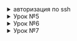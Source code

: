 
<details> 
 <summary> авторизация по ssh </summary> 
для подключения создаем файл 

```
  $ nano ~/.ssh/autorized-keys
 ```
  добавляем ключ в 1 строчку без кавычек
```
"ssh-rsa AAAAB3NzaC1yc2EAAAABJQAAAQEAqTqqZJDbs2iDZQPRXJ4jdVaeJX4nyX9Cmw8RMecY+z51VcZNyFuHUC9RHGaoS4WUz3iBCHRnootaFKhbiLNEWs0Nr+qQlN4waoSo1Y9sAtI+1DTIxGWePMglTuu4CjvHFKV1UStcU//iuvvSuYXMltopoEjUuz6qxfZHY4OztcZ5YnOU+q1NlCckEvfZmE/ZR6+MZ+DjtvoUtERNjyjnBF8kIK86UDBTSWIrVZ/b/8ZLL7gA9Px2Ri0X5NqtrZ/ZVBWuVgHJ0ktaG/opq7ywMNyWbvBLiYfS3po54jl9bxxAyDSMuN4dO1NI0BVCgTOnesth28RkXtSpq8WTwvgd6w=="  
```
даем права на файл 
```
chmod 700 /home/user_name/.ssh && chmod 600 /home/user_name/.ssh/authorized_keys
chown -R username:username /home/username/.ssh
```  
изменяем файл 
```
nano /etc/ssh/sshd_config
```
меняем PubkeyAutehentivation yes, раскоментируем AuthorazedKeysFile .ssh/authorized_keys отключаем аутентификацию по паролю PasswordAuthentication no <br>
перезапускаем службу
```
sudu systemctl restart ssh
```
</details>
<details>   
  <summary> Урок №5 </summary>
    <details> <summary> setupvpn.sh установка OVPN сервера prinunl </summary>
     
на хосте выполняем комманды

```sh
cat <<EOF> setupvpn.sh <br>
#!/bin/bash <br>
echo "deb http://repo.mongodb.org/apt/ubuntu xenial/mongodb-org/3.4 multiverse" > /etc/apt/sources.list.d/mongodb-org-3.4.list <br>
echo "deb http://repo.pritunl.com/stable/apt xenial main" > /etc/apt/sources.list.d/pritunl.list <br>
apt-key adv --keyserver hkp://keyserver.ubuntu.com --recv 0C49F3730359A14518585931BC711F9BA15703C6 <br>
apt-key adv --keyserver hkp://keyserver.ubuntu.com --recv 7568D9BB55FF9E5287D586017AE645C0CF8E292A <br>
apt-get --assume-yes update <br>
apt-get --assume-yes upgrade <br>
apt-get --assume-yes install pritunl mongodb-org <br>
systemctl start pritunl mongod <br>
systemctl enable pritunl mongod <br>
EOF <br>
```  
```sh
$ sudo bash setupvpn.sh
```
После установки открываем ссылку в браузере "https://Ip-address/setup" <br>
Далее следуем инструкциям <br><br>
[Инструкция по добавлению пользователей и серверов](https://docs.pritunl.com/docs/connecting) <br>
</details>
переход по ssh по ключам
ssh -i ~/.ssh/appuser appuser@<ipaddress>
</details>
<details>
<summary> Урок №6 </summary>
 созданы скрипты bash, для установки mongodb, ruby, puma-server
 
создан бакет > инструкция по бакетам  https://gist.github.com/Nklya/b6d1a547415b123f6b0cd0e90d208bf8 

создание инстанса по скрипту
```sh
gcloud compute instances create reddit-app1 --boot-disk-size=10GB --image-family ubuntu-1604-lts --image-project=ubuntu-os-cloud --machine-type=g1-small --tags puma-server --restart-on-failure --scopes storage-ro --metadata startup-script-url=gs://tartup-script-url/startupscript.sh
```
 </details>
   <details>
 <summary> Урок №7 </summary>
 Установлен Packer https://www.packer.io/downloads.html
 
 и подключен к gcloud
 ```sh
 gcloud auth application-default login
 ```
 Создана ветка packer-base добавлен файл сборки ubuntu16.json
 
 
   </details>
